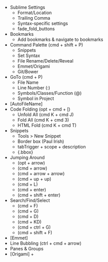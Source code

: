 
- Sublime Settings
    + Format/Location
    + Trailing Comma
    + Syntax-specific settings
    + fade_fold_buttons
- Bookmarks
    + Add bookmarks & navigate to bookmarks
- Command Palette (cmd + shift + P)
    + Snippets
    + Set Syntax
    + File Rename/Delete/Reveal
    + Emmet/Origami
    + Git/Bower
- GoTo (cmd + P)
    + File Name
    + Line Number (:)
    + Symbols/Classes/Function (@)
    + Symbol in Project
- [AutoFileName]
- Code Folding (opt + cmd + [)
    + Unfold All (cmd K + cmd J)
    + Fold All (cmd K + cmd 3)
    + HTML Fold (cmd K + cmd T)
- Snippets
    + Tools > New Snippet
    + Border box (Paul Irish)
    + tabTrigger + scope + description
    + {.bbox}
- Jumping Around
    + (opt + arrow)
    + (cmd + arrow)
    + (cmd + arrow + arrow)
    + (cmd + up + up)
    + (cmd + L)
    + (cmd + enter)
    + (cmd + shift + enter)
-   Search/Find/Select
    + (cmd + F)
    + (cmd + G)
    + (cmd + D)
    + (cmd + KD)
    + (cmd + ctrl + G)
    + (cmd + shift + F)
- [Emmet]
- Line Bubbling (ctrl + cmd + arrow)
- Panes & Groups
- [Origami]
    + 